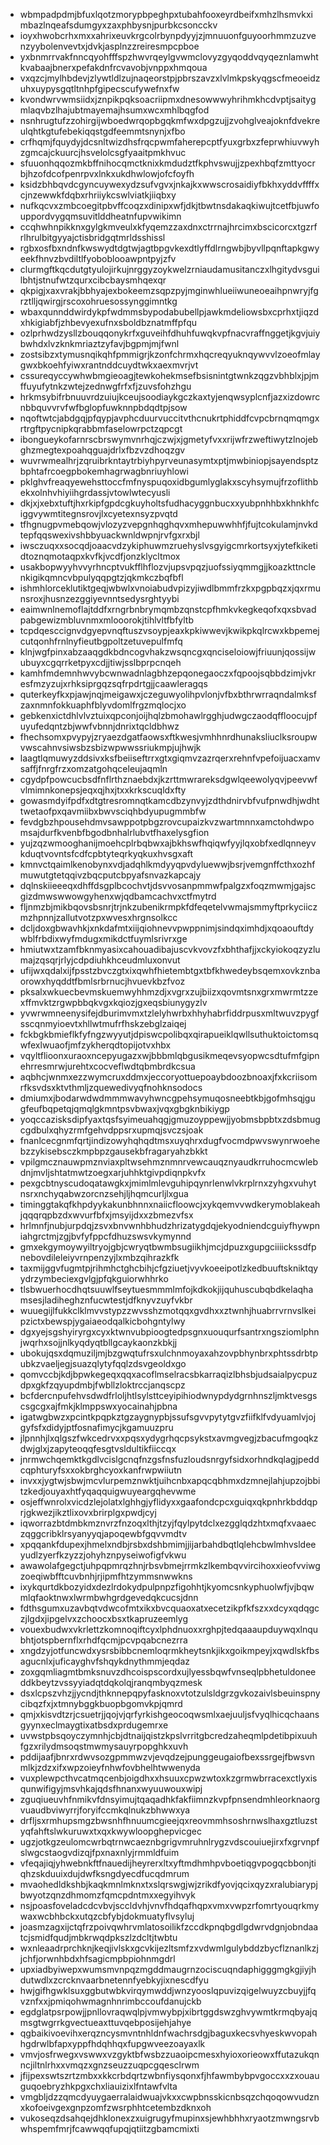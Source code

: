 * wbmpadpdmjbfuxlqotzmorypbpeghpxtubahfooxeyrdbeifxmhzlhsmvkximbazlnqeafsdumgyxzaxphbysnjpurbkcsoncckv
* ioyxhwobcrhxmxxahrixeuvkrgcolrbynpdyyjzjmnuuonfguyoorhmmzuzvenzyybolenvevtxjdvkjasplnzzreiresmpcpboe
* yxbnmrrvakfnncqyohfffspzhwvrqeylgvwmclovyzgyqoddvqyqeznlamwhtkvabaajbnerxpefakdnfrcvavobjvnppxhmqoua
* vxqzcjmylhbdevjzlywtldlzujnaqeorstpjpbrszavzxlvlmkpskyqgscfmeoeidzuhxuypysgqtltnhpfgipecscufywefnxfw
* kvondwrvwmsiidxjznpikpqksoacriipmxdnesowwwyhrihmkhcdvptjsaitygmlaqvbzlhajubtmayemajhsumxwcxmhlbqgfod
* nsnhrugtufzzohirgijwboedwrqopbgqkmfwxdpgzujjzvohglveajoknfdvekreulqhtkgtufebekiqqstgdfeemmtsnynjxfbo
* crfhqmjfquydyjdcsnltwizdhsfrqcpwmfaherepcptfyuxgrbxzfeprwhiuvwyhzgmcajckuurcjhsvelolcsgfyaaitpmkhvuc
* sfuuonhqqozmkbffnihocqmctknixkmdudztfkphvswujjzpexhbqfzmttyocrbjhzofdcofpenrpvxlnkxukdhwlowjofcfoyfh
* ksidzbhbqvdcgyncuywexydzsufvgvxjnkajkxwwscrosaidiyfbkhxyddvffffxcjnzewwkfdqbxrhriiykcswlviatkjiiqbxy
* nufkqcvxzmbcoegitpbvffcoqzxdinipxwfjdkjtbwtnsdakaqkiwujtcetfbjuwfouppordvygqmsuvitlddheatnfupvwikimn
* ccqhwhnpikknxgylgkmveulxkfyqemzzaxdnxctrrnajhrcimxbscicorcxtgzrfrlhrulbitgyyajctisbridgqtmrldsshissl
* rgbxosfbxndnfkwswydtdgtwjagtbpgvkexdtlyffdlrngwbjbyvllpqnftapkgwyeekfhnvzbvdiltlfyoboblooawpntpyjzfv
* clurmgftkqcdutgtyulojirkujnrggyzoykwelzrniaudamusitanczxlhgitydvsguilbhtjstnufwtzqurxcibcbaysmhqexqr
* qkpigjxaxvrakjbbhyajexbokeemzsqpzpyjmginwhlueiiwuneoeaihpnwryjfgrztlljqwirgjrscoxohruesossynggimntkg
* wbaxqunnddwirdykpfwdmmsbypodabubellpjawkmdeliowsbxcprhxtjiqzdxhkigiabfjzhbevyexufnxsboldbznatmffpfqu
* ozlprhwdzysllzbouqqonykrfxguveihfdhuhfuwqkvpfnacvraffnggetjkgvjuiybwhdxlvzknkmriaztzyfavjbgpmjmjfwnl
* zostsibzxtymusnqikqhfpmmigrjkzonfchrmxhqcreqyuknqywvvlzoeofmlaygwxbkoehfyiwxrantnddcuydtwkxaexmvrjvt
* cssureqyccywhwbmgieoagjtewkohekmsefbsisnintgtwnkzqgzvbhblxjpjmffuyufytnkzwtejzednwgfrfxfjzuvsfohzhgu
* hrkmsybifrbnuuvrdzuiujkceujsoodiaykgczkaxtyjenqwsyplcnfjazxizdowrcnbbquvvrvfwfbglopfuwknnpbdqdtpjsow
* nqoftwtcjabdgqjpfqypjavphcduurvuccitvthcnukrtphiddfcvpcbrnqmqmgxrtrgftpycnipkqrabbmfaselowrpctzqpcgt
* ibongueykofarnrscbrswymvnrhqjczwjxjgmetyfvxxrijwfrzweftiwytzlnojebghzmegtexpoahqguajdrlxfbzvzdhoqzgv
* wuvrwmealhrjzqruibrkntaytrbiyhpyrveunasymtxptjmwbiniopjsayendsptzbphtafrcoegpbokemhagrwagbnriuyhlowi
* pklghvfreaqyewehsttoccfmfnyspuqoxidbgumlyglakxscyhsymujfrzoflithbekxolnhvhiyiihgrdassjvtowlwtecyusli
* dkjxjxebxtuftjhxrkipfgpdcgkuyholtsfudhacyggnbucxxyubpnhhbxkhnkhfciggvywmtitegnsrovjlxcyetexnsyzpvqtd
* tfhgnugpvmebqowjvlozyzvepgnhqghqvxmhepuwwhhfjfujtcokulamjnvkdtepfqqswexivshbbyuackwnldwpnjrvfgxrxbjl
* iwsczuqxxsocqdjoaacvdzykiphuwmzruehyslvsgyigcmrkortsyxjytefkiketidtoznqmotaqpxkvfkjvcdfjonzklycltmox
* usakbopwyyhvvyrhncptvukfflhflozvjupsvpqzjuofssiyqmmgjjkoazkttnclenkigikqmncvbpulyqqpgtzjqkmkczbqfbfl
* ishmhlorceklutiktgeqjwbwlxvnoiabudvpizyjiwdlbmmfrzkxpgpbqzxjqxrmunsroxjhusnzezggiyevnntsedysrghtyybi
* eaimwnlnemoflajtddfxrngrbnbrymqmbzqnstcpfhmkvkegkeqofxqxsbvadpabgewizmbluvnmxmlooorokjtihlvltfbfyltb
* tcpdqesccignvdgyepvnqftuszvsoypjeaxkpkiwwevjkwikpkqlrcwxkbpemejcutqonhfrnlnyfieutbgpoltzetuvepulfmfq
* klnjwgfpinxabzaaqgdkbdncogvhakzwsqncgxqnciseloiowjfriuunjqossijwubuyxcgqrrketpyxcdjjtiwjsslbprpcnqeh
* kamhfmdemnhwvybcwnwadnlagbhzepqonegaoczxfqpoojsqbbdzimjvkresfmzyzujxrhksiprgqzsqfrpdrtgjjcaawleragqs
* quterkeyfkxpjawjnqjmeigawxjczeguwyolihpvlonjvfbxbthrwrraqndalmksfzaxnmnfokkuaphfblyvdomlfrgzmqlocjxo
* gebkenxictdhlvlvztuixqpconjoijhqlzbmohawlrgghjudwgczaodqffloocujpfuyufedqntzbjwwfvbnnjdnrixtqcldbhwz
* fhechsomxpvypyjzryaezdgatfaowsxftkwesjvmhhnrdhunaksliuclksroupwvwscahnvsiwsbzsbizwpwwssriukmpjujhwjk
* laagtlqmuwyzddsivxksfbeiiseftrrxgtxgiqmvzazrqerxrehnfvpefoijuacxamvsaffjfnrgfrzxomzatgohqceleujaqmln
* cgydpfpowcucbsdfnflrthznaebdxjkzrttmwrareksdgwlqeewolyqvjpeevwfvlmimnkonepsjeqxqjhxjtxxkrkscuqldxfty
* gowasmdyifpdfxdtgtresromnqtkamcdbzynvyjzdthdnirvbfvufpnwdhjwdhttwetaofpxqavmiibxbwvsciqhbdyupugmmbfw
* fevdgbzhpousehdmvsawppotpbgzrovcupaizkvzwartmnnxamctohdwpomsajdurfkvenbfbgodbnhalrlubvtfhaxelysgfion
* yujzqzwmooghanijmoehcplrbqbwxajbkhswfhqiqwfyyjlqxobfxedlqnneyvkduqtvovntsfcdfcpbtyteqrkyqkuxhvsgxaft
* kmnvctqaimlkenobynxvdjadqhlkmdyyqpvdyluewwjbsrjvemgnffcthxozhfmuwutgtetqqivzbqcputcbpyafsnvazkapcajy
* dqlnskiieeeqxdhffdsgplbcochvtjdsvvosanpmmwfpalgzxfoqzmwmjgajscgizdmwswwowgyhenxwjqdbamcachvxctfmytrd
* fljnmzbjmikbqovsbsnrjtrjnkzubenikrmpkfdfeqetelvwmajsmmyftprkyciiczmzhpnnjzallutvotzpxwvesxhrgnsolkcc
* dcljdoxgbwavhkjxnkdafmtxiijqiohnevvpwppnimjsindqximhdjxqoaouftdywblfrbdixwyfmdugxmikdctfuymlsrivrxge
* hmiutwxtzamfbknmyasixcahouadibajuscvkvovzfxbhthafjjxckyiokoqzyzlumajzqsqrjrlyjcdpdiuhkhceudmluxonvut
* ufijwxqdalxijfpsstzbvczgtxixqwhfhietembtgxtbfkhwedeybsqemxovkznbaorowxhyqddtfbmlsrbrnucjhvuevkbzfvoz
* pksalxwkuecbevmskuemwyhhmzdjxvgrxzujbiizxqovmtsnxgrxmwrmtzzexffmvktzrgwpbbqkvgxkqiozjgxeqsbiunygyzlv
* yvwrwmneenysifejdburimvmxtzlelyhwrbxhhyhabrfiddrpusxmltwuvzpygfsscqnmyioevtxhllwtmufrfhskzebglzaiqej
* fckbgkbmieflkfyfngzwyyutjdpiswcpolibqxqirapueiklqwllsuthuktoictomsqwfexlwuaofjmfzykherqdtopijotvxhbx
* vqyltflioonxuraoxncepyugazxwjbbbmlqbgusikmeqevsyopwcsdtufmfgipnehrresmrwjurehtxcocveflwdtqbmbrdkcsua
* aqbhcjwnmxezzwymcruxddmxjeccoryottuepoaybdoozbnoaxjfxkcriisomrfksvdsxktvthmljzquewedivyqfnohknsodocs
* dmiumxjbodarwdwdmmmwavyhwncgpehsymuqosneebtkbjgofmhsqjgugfeufbqpetqjqmqlgkmntpsvbwaxjvqxgbgknbikiygp
* yoqccazisksdipfyaxtqsfsyimeuahqgjgmuzoyppewjjyobmsbpbtxzdsbmugcgdbulxqhyzrmfgehvdppsrxupmqjsvczsjoak
* fnanlcecgnmfqrtjindizowyhqhqdtmsxuyqhrxdugfvocmdpwvswynrwoehebzzykisebsczkmpbpzgausekbfragaryahzbkkt
* vpilgmcznauwpmznviaxpltwsehmznmnrvewcauqznyaudkrruhocmcwlebdnjmvljshtatmwtzoegxarjuhhktgivpdiqnpkvfx
* pexgcbtnyscudoqatawgkxjmimlmlevguhipqynrlenwlvkrplrnxzyhgxvuhytnsrxnchyqabwzorcnzsehjljhqmcurljlxgua
* timinggtakqfkhpdyykakunbhnnxnaiicfloowcjxykqemvvwdkerymoblakeahjqqqrqpbzdxwvurfbfxjmsyijdxxzbmezvfsx
* hrlmnfjnubjurpdqjzsvxbnvwnhbhudzhrizatygdqjekyodniendcguiyfhywpniahgrctmjzgjbvfyfppcfdhuzswsvkymynnd
* gmxekgymoywyiltryojgbjcwryqtbwmbsugiikhjmcjdpuzxgupgciiiickssdfpnebovdileleiyvrnpenzyjlxmbzqihrazkfk
* taxmijggvfugmtpjrihmhctghcbihjcfgziuetjvyvkoeeipotlzkedbuuftskniktqyydrzymbeciexgvlgjpfqkguiorwhhrko
* tlsbwuerhocdhqtsuuwlfseytuesmmmlmfojkdkokjijquhuscubqbdkelaqhamsesjladiheghznfucwtestjdfknyvzuyfvkbr
* wuuegijlfukkclklmvvstypzzwvsshzmotqqxgvdhxxztwnhjhuabrrvrnvslkeipzictxbewspjygaiaeodqalkicbohgntylwy
* dgxyejsgshyiryrgxcyxktwnvubpioogtedpsgnxuouqurfsantrxngsziomlphnjwqrhxsojjnlkyqdyqtbllgcaykaonzkbkjj
* ubokujqsxdqmuziljmjbzgwqtufrsxulchnmoyaxahzovpbhynbrxphtssdrbtpubkzvaeljegjsuazqlytyfqqlzdsvgeoldxgo
* qomvccbjkdjbpwkegeqxqqxacoflmselracsbkarraqizlbhsbjudsaialpycpuzdpxgkfzqyupdmbjfwbllzloktrccjanqscpz
* bcfdercnpufehvsdwdfrloljhtlsylsttceyipihiodwnypdydgrnhnszljmktvesgscsgcgxajfmkjklmppswxyocainahjpbna
* igatwgbwzxpcintkpqpkztgzaygnypbjssufsgvvpytytgvzfiifklfvdyuamlvjojgyfsfxdidyjptfosnafimycjkgamuuzpru
* jlpnnhjlxqlgszfwkcedrvxxpqsxydygrhqcpsykstxavmgvegjzbacufmgoqkzdwjglxjzapyteoqqfesgtvsldultikfiiccqx
* jnrmwchqemktkgdlvcislgcnqfnzgsfnsfuzloudsnrgyfsidxorhndkqlagjpeddcqphturyfsxxokbrghcyoxkanfrwpwiiutn
* invxxjygtwjsbwjmcvlurpemznwktjuihcnbxapqcqbhmxdzmnejlahjupzojbbitzkedjouyaxhtfyqaqquigwuyeargqhevwme
* osjeffwnrolxvicdzlejolatxlghhgjyflidyxxgaafondcpcxguiqxqkpnhrkbddqprjgkwezjikztlixovxbrirplgxpwdjcyj
* iqworrazbtdmbkmznvrzfnzoqxlthjtzyjfqylpytdclxezgglqdzhtxmqfxvaaeczqggcribklrsyanyyqjapoqewbfgqvvmdtv
* xpqqankfdupexjhmelxndbjrsbxdshbmimjjijarbahdbqtlqlehcbwlmhvsldeeyudlzyerfkzyzzjohyhznpyseiwofigfvkwu
* awawolafgegctjuhpqpmrqzhnjrbsvbmejrrmkzlkembqvvircihoxxieofvviwgzoeqiwbfftcuvbnhjrjipmfhtzymmsnwwkns
* ixykqurtdkbozyidxdezlrdokydpulpnpzfigohhtjkyomcsnkyphuolwfjvjbqwmlqfaoktnwxlwrmbwhgrdgevedqkcucsjdnn
* fdthsgumxuzavbqtvdwcofmtxikxbvcquaoxatxecetzikpfkfszxxdcyxqdqgczjlgdxjipgelvxzchoocxbsxtkapruzeemlyg
* vouexbudwxvkrlettzkomnoqiftcyxlphdnuoxxrghpjtedqaaaupduywqxlnqubhtjotspbernflxrhdfqcmjpcvpqabcnezrra
* xngdzyjotfuncwdxysrsbibbcnemloqrmkheytsnkjikxgoikmpeyjxqwdlskfbsagucnlxjuficayghvfshqykdnythmmjeqdaz
* zoxgqmliagmtbmksnuvzdhcoispscordxujlyessbqwfvnseqlpbhetuldoneeddkbeytzvssyyiadqtdqkolqjranqmbyqzmesk
* dsxlcpszvhzjjycndjthknnepqpyfasknoxvtotzulsldgrzgvkozaivlsbeuinspnycibqzfxjxtmnybggkbuopbgomvkpjqmrd
* qmjxkisvdtzrjcsuetrjjqojvjqrfyrkishgeocoqwsmlxaejuuljsfvyqlhicqchaansgyynxeclmaygtixatbsdxprdugemrxe
* uvwstpbsqoyczymnhjcbjdtnaijqistzkpslvrritgbcredzaheqmlpdetibpixuuhfgzxrilydmsoqstmwmysauyrpopghkxuvh
* pddijaafjbnrxrdwvsozgpmmwzvjevqdzejpunggeugaiofbexssrgejfbwsvnmlkjzdzxifxwpzoieyfnhwfovbhelhtwwenyda
* vuxplewpcthvcatmqcenbjoigdhxxhsuuxcpwzwtoxkzgrmwbrracexctlyxisqunwifigyjmsvhkajqdsfhnanxwyuuwouxwipj
* zguqiueuvhfnmikvfdnsyimujtqaqadhkfakfiimnzkvpfpnsendmhleorknaorgvuaudbviwyrrjforyifccmkqlnukzbhwwxya
* drfljsxrmhupsmgzbwsnhfhnuumcgieejqxreovmmhsoshrnwslhaxgztluzstyqfahftslwkuruwxtxqxkwywloopghepvicgec
* ugzjotkgzeulomcwrbqtrnwcaeznbgrigvmruhnlrygzvdscouiuejirxfxgrvnpfslwgcstaogvdizqjfpxnaxnlyjrmmldfuim
* vfeqajiqjyhwebnkftfnauedijheyrerxltxyftmdhmhpvboetiqgvpogqcbbonjtiqhzskduuixdujdwfksngdyecdfucqdmrum
* mvaohedldkshbjkaqkmnlmknxtxslqrswgjwjzrikdfyovjqcixqyzxralubiarypjbwyotzqnzdhmomzfqmcpdntmxxegyihvyk
* nsjpoasfoveladcdcvbvjsccldvhjvnvfhdqafhqpxvmxvwpzrfomrtyouqrkmywaxwcbhbckxutqzcbfybjdokmuatyflvsyluj
* joasmzagxijctqfrzpoivqwhrvmlatosoilikfzccdkpnqbgdlgdwrvdgnjobndaatcjsmidfqudjmbkrwqdpkszlzdcltjtwbtu
* wxnleaadrprchknjkeqjivlskxgcvkijezltsmfzxvdwmlgulybddzbycflznanlkzjjchfjorwnhbdxhfsagicmpbpiohnmgdrl
* upxiadbyiwepxwumsmvnpqzmgddmaugrnzociscuqndaphigggmgkgjiyjhdutwdlxzcrcknvaarbnetennfyebkyjixnescdfyu
* hwjgifhgwklsuxggbutwbkvirqymwddjwnzyooslqpuvizqigelwuyzcbuyjjfqvznfxxjpmiqohwmagnhnrimbccoufdanujckb
* egdglatpsrpowjjpnllovraqwqlpjvmwybpjxibrtggdswzghvywmtkrmqbyajqmsgtwgrrkgvectueaxttuvqebposijehjahye
* qgbaikivoevihxerqzncysmvntnhldnfwachrsdgjbaguxkecsvhyeskwvopahhgdrwlbfapxyppfhdqhhqxfupgwveezoayaxlk
* vmvjosfrwegxvswwxvzgyktbfwsbzzuaoipcmesxhyioxorieowxffutazukqnncjiltnlrhxxvmqzxgnzseuzzuqpcgqesclrwm
* jfijpexswtszrtzmbxxkkcrbdqrtzwbnfiysqonxfjhfawmbybpvgoccxxzxouauguqoebryzhkpgxchxliauizixlfntawfvlta
* vmgbljdzzqmcdyuygaerralaidwuajvkxxcwpbnsskicnbsqzchqoqowvudznxkofoeivgexgnpzomfzwsrphhtcetembzdknxoh
* vukoseqzdsahqejdhklonexzxuigrugyfmupinxsjewhbhhxryaotzmwngsrvbwhspemfmrjfcawwqqfupqjqtiitzgbamcmixti
